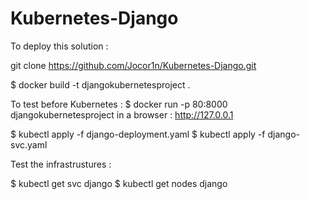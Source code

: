 # Kubernetes-Django

To deploy this solution :

git clone https://github.com/Jocor1n/Kubernetes-Django.git

$ docker build -t djangokubernetesproject .

To test before Kubernetes :
$ docker run -p 80:8000 djangokubernetesproject
in a browser : http://127.0.0.1

$ kubectl apply -f django-deployment.yaml
$ kubectl apply -f django-svc.yaml

Test the infrastrustures :

$ kubectl get svc django
$ kubectl get nodes django

